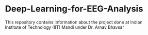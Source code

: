 # Deep-Learning-for-EEG-Analysis
This repository contains information about the project  done at Indian Institute of Technology (IIT) Mandi under Dr. Arnav Bhavsar
